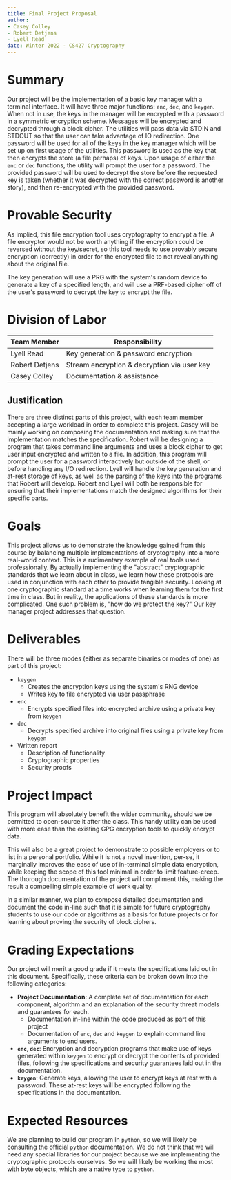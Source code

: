 ```yaml
---
title: Final Project Proposal
author:
- Casey Colley
- Robert Detjens
- Lyell Read
date: Winter 2022 - CS427 Cryptography
---
```


# Summary

Our project will be the implementation of a basic key manager with a terminal interface. It will have three major functions: `enc`, `dec`, and `keygen`. When not in use, the keys in the manager will be encrypted with a password in a symmetric encryption scheme. Messages will be encrypted and decrypted through a block cipher. The utilities will pass data via STDIN and STDOUT so that the user can take advantage of IO redirection. One password will be used for all of the keys in the key manager which will be set up on first usage of the utilities. This password is used as the key that then encrypts the store (a file perhaps) of keys. Upon usage of either the `enc` or `dec` functions, the utility will prompt the user for a password. The provided password will be used to decrypt the store before the requested key is taken (whether it was decrypted with the correct password is another story), and then re-encrypted with the provided password.

# Provable Security

As implied, this file encryption tool uses cryptography to encrypt a file. A file encryptor would not be worth anything if the encryption could be reversed without the key/secret, so this tool needs to use provably secure encryption (correctly) in order for the encrypted file to not reveal anything about the original file.

The key generation will use a PRG with the system's random device to generate a key of a specified length, and will use a PRF-based cipher off of the user's password to decrypt the key to encrypt the file.

# Division of Labor

| Team Member    | Responsibility                              |
|----------------|---------------------------------------------|
| Lyell Read     | Key generation & password encryption        |
| Robert Detjens | Stream encryption & decryption via user key |
| Casey Colley   | Documentation & assistance                  |

## Justification

There are three distinct parts of this project, with each team member accepting a large workload in order to complete this project. Casey will be mainly working on composing the documentation and making sure that the implementation matches the specification. Robert will be designing a program that takes command line arguments and uses a block cipher to get user input encrypted and written to a file. In addition, this program will prompt the user for a password interactively but outside of the shell, or before handling any I/O redirection. Lyell will handle the key generation and at-rest storage of keys, as well as the parsing of the keys into the programs that Robert will develop. Robert and Lyell will both be responsible for ensuring that their implementations match the designed algorithms for their specific parts.

# Goals

This project allows us to demonstrate the knowledge gained from this course by balancing multiple implementations of cryptography into a more real-world context. This is a rudimentary example of real tools used professionally. By actually implementing the "abstract" cryptographic standards that we learn about in class, we learn how these protocols are used in conjunction with each other to provide tangible security. Looking at one cryptographic standard at a time works when learning them for the first time in class. But in reality, the applications of these standards is more complicated. One such problem is, "how do we protect the key?" Our key manager project addresses that question.

# Deliverables

There will be three modes (either as separate binaries or modes of one) as part of this project:

- `keygen`
  - Creates the encryption keys using the system's RNG device
  - Writes key to file encrypted via user passphrase
- `enc`
  - Encrypts specified files into encrypted archive using a private key from `keygen`
- `dec`
  - Decrypts specified archive into original files using a private key from `keygen`
- Written report
    - Description of functionality
    - Cryptographic properties
    - Security proofs

# Project Impact

This program will absolutely benefit the wider community, should we be permitted to open-source it after the class. This handy utility can be used with more ease than the existing GPG encryption tools to quickly encrypt data.

This will also be a great project to demonstrate to possible employers or to list in a personal portfolio. While it is not a novel invention, per-se, it marginally improves the ease of use of in-terminal simple data encryption, while keeping the scope of this tool minimal in order to limit feature-creep. The thorough documentation of the project will compliment this, making the result a compelling simple example of work quality.

In a similar manner, we plan to compose detailed documentation and document the code in-line such that it is simple for future cryptography students to use our code or algorithms as a basis for future projects or for learning about proving the security of block ciphers.

# Grading Expectations

Our project will merit a good grade if it meets the specifications laid out in this document. Specifically, these criteria can be broken down into the following categories:

- **Project Documentation**: A complete set of documentation for each component, algorithm and an explanation of the security threat models and guarantees for each.
  - Documentation in-line within the code produced as part of this project
  - Documentation of `enc`, `dec` and `keygen` to explain command line arguments to end users.
- **`enc`, `dec`**: Encryption and decryption programs that make use of keys generated within `keygen` to encrypt or decrypt the contents of provided files, following the specifications and security guarantees laid out in the documentation.
- **`keygen`**: Generate keys, allowing the user to encrypt keys at rest with a password. These at-rest keys will be encrypted following the specifications in the documentation.

# Expected Resources

We are planning to build our program in `python`, so we will likely be consulting the official `python` documentation. We do not think that we will need any special libraries for our project because we are implementing the cryptographic protocols ourselves. So we will likely be working the most with byte objects, which are a native type to `python`.
